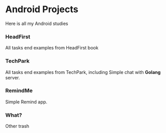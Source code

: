 # Android Projects

Here is all my Android studies


### HeadFirst

All tasks end examples from HeadFirst book

### TechPark

All tasks end examples from TechPark, including Simple chat with **Golang** server.

### RemindMe

Simple Remind app.
### What?

Other trash

